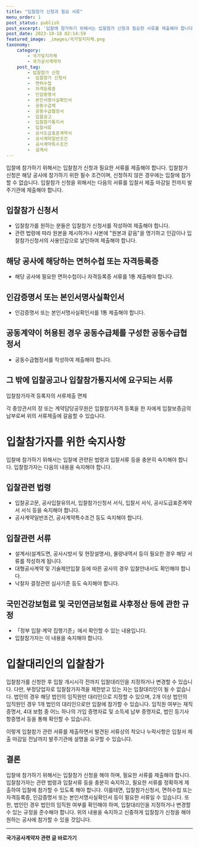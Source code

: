 ```yaml
---
title: "입찰참가 신청과 필요 서류"
menu_order: 1
post_status: publish
post_excerpt: '입찰에 참가하기 위해서는 입찰참가 신청과 필요한 서류를 제출해야 합니다. 입찰참가 신청은 해당 공사에 참가하기 위한 필수 조건이며, 신청하지 않은 경우에는 입찰에 참가할 수 없습니다. 입찰참가 신청을 위해서는 다음의 서류를 입찰서 제출 마감일 전까지 발주기관에 제출해야 합니다.'
post_date: 2023-10-18 02:14:59
featured_image: _images/국가및지자체.png
taxonomy:
    category:
        - 국가및지자체
        - 국가공사계약자
    post_tag:
        - 입찰참가 신청
        -  입찰참가 신청서
        -  면허수첩
        -  자격등록증
        -  인감증명서
        -  본인서명사실확인서
        -  공동수급체
        -  공동수급협정서
        -  입찰공고
        -  입찰참가통지서
        -  입찰서류
        -  공사도급표준계약서
        -  공사계약일반조건
        -  공사계약특수조건
        -  설계서
---
```



입찰에 참가하기 위해서는 입찰참가 신청과 필요한 서류를 제출해야 합니다. 입찰참가 신청은 해당 공사에 참가하기 위한 필수 조건이며, 신청하지 않은 경우에는 입찰에 참가할 수 없습니다. 입찰참가 신청을 위해서는 다음의 서류를 입찰서 제출 마감일 전까지 발주기관에 제출해야 합니다.

## 입찰참가 신청서
- 입찰참가를 원하는 분들은 입찰참가 신청서를 작성하여 제출해야 합니다.
- 관련 법령에 따라 원본을 제시하거나 사본에 "원본과 같음"을 명기하고 인감이나 입찰참가신청서의 사용인감으로 날인하여 제출해야 합니다.

## 해당 공사에 해당하는 면허수첩 또는 자격등록증
- 해당 공사에 필요한 면허수첩이나 자격등록증 서류를 1통 제출해야 합니다.

## 인감증명서 또는 본인서명사실확인서
- 인감증명서 또는 본인서명사실확인서를 1통 제출해야 합니다.

## 공동계약이 허용된 경우 공동수급체를 구성한 공동수급협정서
- 공동수급협정서를 작성하여 제출해야 합니다.

## 그 밖에 입찰공고나 입찰참가통지서에 요구되는 서류

입찰참가자격 등록자의 서류제출 면제

각 중앙관서의 장 또는 계약담당공무원은 입찰참가자격 등록을 한 자에게 입찰보증금의 납부로써 위의 서류제출에 갈음할 수 있습니다.

# 입찰참가자를 위한 숙지사항

입찰에 참가하기 위해서는 입찰에 관련된 법령과 입찰서류 등을 충분히 숙지해야 합니다. 입찰참가자는 다음의 내용을 숙지해야 합니다.

## 입찰관련 법령
- 입찰공고문, 공사입찰유의서, 입찰참가신청서 서식, 입찰서 서식, 공사도급표준계약서 서식 등을 숙지해야 합니다.
- 공사계약일반조건, 공사계약특수조건 등도 숙지해야 합니다.

## 입찰관련 서류
- 설계서(설계도면, 공사시방서 및 현장설명서), 물량내역서 등이 필요한 경우 해당 서류를 작성하게 됩니다.
- 대형공사계약 및 기술제안입찰 등에 따른 공사의 경우 입찰안내서도 확인해야 합니다.
- 낙찰자 결정관련 심사기준 등도 숙지해야 합니다.

## 국민건강보험료 및 국민연금보험료 사후정산 등에 관한 규정
- 「정부 입찰·계약 집행기준」에서 확인할 수 있는 내용입니다.
- 입찰참가자는 이 내용을 숙지해야 합니다.

# 입찰대리인의 입찰참가

입찰참가를 신청한 후 입찰 개시시각 전까지 입찰대리인을 지정하거나 변경할 수 있습니다. 다만, 부정당업자로 입찰참가자격을 제한받고 있는 자는 입찰대리인이 될 수 없습니다. 법인의 경우 해당 법인의 임직원만 대리인으로 지정할 수 있으며, 2개 이상 법인의 임직원인 경우 1개 법인의 대리인으로만 입찰에 참가할 수 있습니다. 임직원 여부는 재직증명서, 4대 보험 중 어느 하나의 가입 증명자료 및 소득세 납부 증명자료, 법인 등기사항증명서 등을 통해 확인할 수 있습니다.

이렇게 입찰참가 관련 서류를 제출하면서 발견된 서류상의 착오나 누락사항은 입찰서 제출 마감일 전날까지 발주기관에 설명을 요구할 수 있습니다.

## 결론


입찰에 참가하기 위해서는 입찰참가 신청을 해야 하며, 필요한 서류를 제출해야 합니다. 입찰참가자는 관련 법령과 입찰서류 등을 충분히 숙지하고, 필요한 서류를 정확하게 제출하여 입찰에 참가할 수 있도록 해야 합니다. 이를테면, 입찰참가신청서, 면허수첩 또는 자격등록증, 인감증명서 또는 본인서명사실확인서 등이 필요한 서류일 수 있습니다. 또한, 법인인 경우 법인의 임직원 여부를 확인해야 하며, 입찰대리인을 지정하거나 변경할 수 있는 규정을 준수해야 합니다. 위의 내용을 숙지하고 신중하게 입찰참가 신청을 해야 원하는 공사에 참가할 수 있을 것입니다.
<!-- wp:separator -->
<hr class="wp-block-separator has-alpha-channel-opacity"/>
<!-- /wp:separator -->

<!-- wp:group {"backgroundColor":"base","layout":{"type":"constrained"}} -->
<div class="wp-block-group has-base-background-color has-background"><!-- wp:paragraph {"align":"center","fontSize":"medium"} -->
<p class="has-text-align-center has-large-font-size"><strong>국가공사계약자 관련 글 바로가기</strong></p>
<!-- /wp:paragraph -->


<!-- wp:latest-posts
{"categories":[{"id":6878,"count":19,"description":"","link":"https://uknowlaw.com/category/%ea%b5%ad%ea%b0%80%ea%b3%b5%ec%82%ac%ea%b3%84%ec%95%bd%ec%9e%90/","name":"국가공사계약자","slug":"국가공사계약자","taxonomy":"category","parent":0,"meta":[],"_links":{"self":[{"href":"https://uknowlaw.com/wp-json/wp/v2/categories/6878"}],"collection":[{"href":"https://uknowlaw.com/wp-json/wp/v2/categories"}],"about":[{"href":"https://uknowlaw.com/wp-json/wp/v2/taxonomies/category"}],"wp:post_type":[{"href":"https://uknowlaw.com/wp-json/wp/v2/posts?categories=6878"}],"curies":[{"name":"wp","href":"https://api.w.org/{rel}","templated":true}]}}],"postsToShow":100,"excerptLength":28,"postLayout":"grid","columns":2,"featuredImageAlign":"left","featuredImageSizeSlug":"large","fontSize":"small"} /--></div>
<!-- /wp:group -->